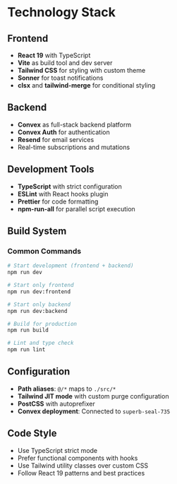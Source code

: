 # Technology Stack

## Frontend

- **React 19** with TypeScript
- **Vite** as build tool and dev server
- **Tailwind CSS** for styling with custom theme
- **Sonner** for toast notifications
- **clsx** and **tailwind-merge** for conditional styling

## Backend

- **Convex** as full-stack backend platform
- **Convex Auth** for authentication
- **Resend** for email services
- Real-time subscriptions and mutations

## Development Tools

- **TypeScript** with strict configuration
- **ESLint** with React hooks plugin
- **Prettier** for code formatting
- **npm-run-all** for parallel script execution

## Build System

### Common Commands

```bash
# Start development (frontend + backend)
npm run dev

# Start only frontend
npm run dev:frontend

# Start only backend  
npm run dev:backend

# Build for production
npm run build

# Lint and type check
npm run lint
```

## Configuration

- **Path aliases**: `@/*` maps to `./src/*`
- **Tailwind JIT mode** with custom purge configuration
- **PostCSS** with autoprefixer
- **Convex deployment**: Connected to `superb-seal-735`

## Code Style

- Use TypeScript strict mode
- Prefer functional components with hooks
- Use Tailwind utility classes over custom CSS
- Follow React 19 patterns and best practices
